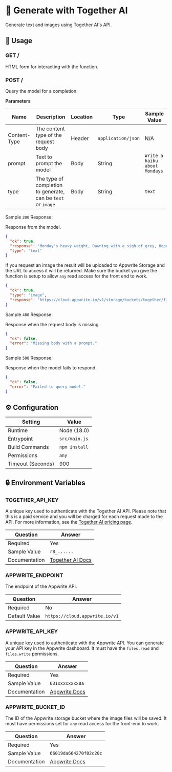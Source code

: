 # 🤖 Generate with Together AI

Generate text and images using Together AI's API.

## 🧰 Usage

### GET /

HTML form for interacting with the function.

### POST /

Query the model for a completion.

**Parameters**

| Name         | Description                                                  | Location | Type               | Sample Value                  |
| ------------ | ------------------------------------------------------------ | -------- | ------------------ | ----------------------------- |
| Content-Type | The content type of the request body                         | Header   | `application/json` | N/A                           |
| prompt       | Text to prompt the model                                     | Body     | String             | `Write a haiku about Mondays` |
| type         | The type of completion to generate, can be `text` or `image` | Body     | String             | `text`                        |

Sample `200` Response:

Response from the model.

```json
{
  "ok": true,
  "response": "Monday's heavy weight, Dawning with a sigh of grey, Hopeful hearts await.",
  "type": "text"
}
```

If you request an image the result will be uploaded to Appwrite Storage and the URL to access it will be returned. Make sure the bucket you give the function is setup to allow `any` read access for the front end to work.

```json
{
  "ok": true,
  "type": "image",
  "response": "https://cloud.appwrite.io/v1/storage/buckets/together/files/661e173537dedbeec3cd/view?project=test"
}
```

Sample `400` Response:

Response when the request body is missing.

```json
{
  "ok": false,
  "error": "Missing body with a prompt."
}
```

Sample `500` Response:

Response when the model fails to respond.

```json
{
  "ok": false,
  "error": "Failed to query model."
}
```

## ⚙️ Configuration

| Setting           | Value         |
| ----------------- | ------------- |
| Runtime           | Node (18.0)   |
| Entrypoint        | `src/main.js` |
| Build Commands    | `npm install` |
| Permissions       | `any`         |
| Timeout (Seconds) | 900           |

## 🔒 Environment Variables

### TOGETHER_API_KEY

A unique key used to authenticate with the Together AI API. Please note that this is a paid service and you will be charged for each request made to the API. For more information, see the [Together AI pricing page](https://together.ai/pricing).

| Question      | Answer                                                       |
| ------------- | ------------------------------------------------------------ |
| Required      | Yes                                                          |
| Sample Value  | `r8_......`                                                  |
| Documentation | [Together AI Docs](https://docs.together.ai/docs/quickstart) |

### APPWRITE_ENDPOINT

The endpoint of the Appwrite API.

| Question      | Answer                         |
| ------------- | ------------------------------ |
| Required      | No                             |
| Default Value | `https://cloud.appwrite.io/v1` |

### APPWRITE_API_KEY

A unique key used to authenticate with the Appwrite API. You can generate your API key in the Appwrite dashboard. It must have the `files.read` and `files.write` permissions.

| Question      | Answer                                                               |
| ------------- | -------------------------------------------------------------------- |
| Required      | Yes                                                                  |
| Sample Value  | `631xxxxxxxx8a`                                                      |
| Documentation | [Appwrite Docs](https://appwrite.io/docs/advanced/platform/api-keys) |

### APPWRITE_BUCKET_ID

The ID of the Appwrite storage bucket where the image files will be saved. It must have permissions set for `any` read access for the front-end to work.

| Question      | Answer                                                             |
| ------------- | ------------------------------------------------------------------ |
| Required      | Yes                                                                |
| Sample Value  | `66019da664270f02c20c`                                             |
| Documentation | [Appwrite Docs](https://appwrite.io/docs/products/storage/buckets) |

